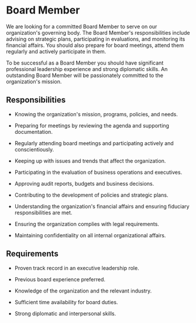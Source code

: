 # Board Member

We are looking for a committed Board Member to serve on our organization's governing body. The Board Member's responsibilities include advising on strategic plans, participating in evaluations, and monitoring its financial affairs. You should also prepare for board meetings, attend them regularly and actively participate in them.

To be successful as a Board Member you should have significant professional leadership experience and strong diplomatic skills. An outstanding Board Member will be passionately committed to the organization's mission.

## Responsibilities

* Knowing the organization's mission, programs, policies, and needs.

* Preparing for meetings by reviewing the agenda and supporting documentation.

* Regularly attending board meetings and participating actively and conscientiously.

* Keeping up with issues and trends that affect the organization.

* Participating in the evaluation of business operations and executives.

* Approving audit reports, budgets and business decisions.

* Contributing to the development of policies and strategic plans.

* Understanding the organization's financial affairs and ensuring fiduciary responsibilities are met.

* Ensuring the organization complies with legal requirements.

* Maintaining confidentiality on all internal organizational affairs.

## Requirements

* Proven track record in an executive leadership role.

* Previous board experience preferred.

* Knowledge of the organization and the relevant industry.

* Sufficient time availability for board duties.

* Strong diplomatic and interpersonal skills.

